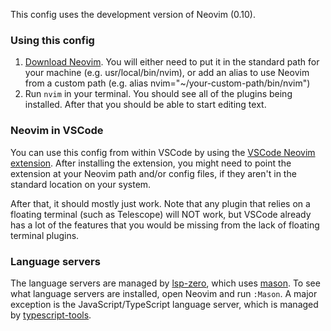 This config uses the development version of Neovim (0.10).

### Using this config
1. [Download Neovim](https://github.com/neovim/neovim/releases). You will either need to put it in the standard path for your machine (e.g. usr/local/bin/nvim), or add an alias to use Neovim from a custom path (e.g. alias nvim="~/your-custom-path/bin/nvim")
2. Run `nvim` in your terminal. You should see all of the plugins being installed. After that you should be able to start editing text.

### Neovim in VSCode
 You can use this config from within VSCode by using the [VSCode Neovim extension](https://marketplace.visualstudio.com/items?itemName=asvetliakov.vscode-neovim). After installing the extension, you might need to point the extension at your Neovim path and/or config files, if they aren't in the standard location on your system.

 After that, it should mostly just work. Note that any plugin that relies on a floating terminal (such as Telescope) will NOT work, but VSCode already has a lot of the features that you would be missing from the lack of floating terminal plugins.

 ### Language servers
 The language servers are managed by [lsp-zero](https://github.com/VonHeikemen/lsp-zero.nvim), which uses [mason](https://github.com/williamboman/mason.nvim). To see what language servers are installed, open Neovim and run `:Mason`. A major exception is the JavaScript/TypeScript language server, which is managed by [typescript-tools](https://github.com/pmizio/typescript-tools.nvim).
